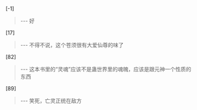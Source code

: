 
[-1] 
>--- 好<br>

[17] 
>--- 不得不说，这个苍须很有大爱仙尊的味了<br>

[82] 
>--- 这本书里的“灵魂”应该不是蛊世界里的魂魄，应该是跟元神一个性质的东西<br>

[89] 
>--- 笑死，亡灵正统在敌方<br>
